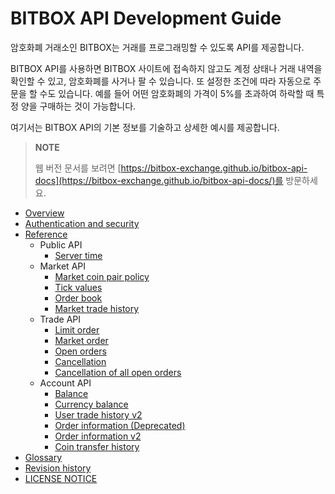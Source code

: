 
# BITBOX API Development Guide

암호화폐 거래소인 BITBOX는 거래를 프로그래밍할 수 있도록 API를 제공합니다.

BITBOX API를 사용하면 BITBOX 사이트에 접속하지 않고도 계정 상태나 거래 내역을 확인할 수 있고, 암호화폐를 사거나 팔 수 있습니다. 또 설정한 조건에 따라 자동으로 주문을 할 수도 있습니다. 예를 들어 어떤 암호화폐의 가격이 5%를 초과하여 하락할 때 특정 양을 구매하는 것이 가능합니다.

여기서는 BITBOX API의 기본 정보를 기술하고 상세한 예시를 제공합니다.

> **NOTE**
>
> 웹 버전 문서를 보려면 [https://bitbox-exchange.github.io/bitbox-api-docs](https://bitbox-exchange.github.io/bitbox-api-docs/)를 방문하세요.

* [Overview](/1_Overview.md)
* [Authentication and security](/2_Authentication_and_Security_Policy.md)
* [Reference](/3_Reference.md)
  * Public API
      * [Server time](/api/public/v1-public-time-get.md)
  * Market API
      * [Market coin pair policy](/api/market/v1-market-public-coins-pairPolicy-get.md)
      * [Tick values](/api/market/v1-market-public-currentTickValue-get.md)
      * [Order book](/api/market/v1-market-public-orderBooks-get.md)
      * [Market trade history](/api/market/v1-market-public-tradeHistory-get.md)
  * Trade API
      * [Limit order](/api/trade/v1-trade-limitOrders-post.md)
      * [Market order](/api/trade/v1-trade-marketOrders-post.md)
      * [Open orders](/api/trade/v1-trade-openOrders-get.md)
      * [Cancellation](/api/trade/v1-trade-orders-delete.md)
      * [Cancellation of all open orders](/api/trade/v1-trade-openOrders-delete.md)
  * Account API
      * [Balance](/api/account/v1-account-balances-get.md)
      * [Currency balance](/api/account/v1-account-balances-currency-get.md)
      * [User trade history v2](/api/account/v2-account-tradeHistory-get.md)
      * [Order information (Deprecated)](/api/account/v1-account-orders-orderID-get.md)
      * [Order information v2](/api/account/v2-account-orders-orderID-get.md)
      * [Coin transfer history](/api/account/v1-account-transactionHistory-get.md)
* [Glossary](/5_Terms.md)
* [Revision history](/0_About_This_Document.md)
* [LICENSE NOTICE](/LICENSE.md)
